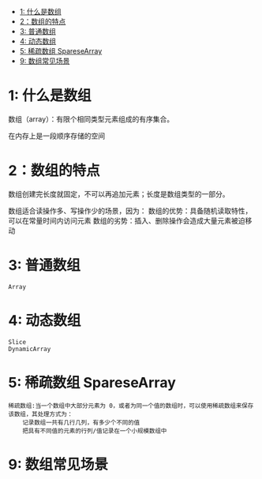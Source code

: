 - [1: 什么是数组](#1-什么是数组)
- [2：数组的特点](#2数组的特点)
- [3: 普通数组](#3-普通数组)
- [4: 动态数组](#4-动态数组)
- [5: 稀疏数组 SpareseArray](#5-稀疏数组-sparesearray)
- [9: 数组常见场景](#9-数组常见场景)
  
# 1: 什么是数组
数组（array）：有限个相同类型元素组成的有序集合。

在内存上是一段顺序存储的空间

# 2：数组的特点

数组创建完长度就固定，不可以再追加元素；长度是数组类型的一部分。


数组适合读操作多、写操作少的场景，因为：
    数组的优势：具备随机读取特性，可以在常量时间内访问元素
    数组的劣势：插入、删除操作会造成大量元素被迫移动    


# 3: 普通数组
    Array
# 4: 动态数组
    Slice
    DynamicArray
# 5: 稀疏数组 SpareseArray
    稀疏数组:当一个数组中大部分元素为 0，或者为同一个值的数组时，可以使用稀疏数组来保存该数组，其处理方式为：
        记录数组一共有几行几列，有多少个不同的值
        把具有不同值的元素的行列/值记录在一个小规模数组中
# 9: 数组常见场景

